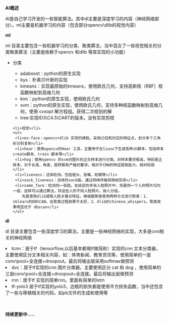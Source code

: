 
   <strong>AI概述</strong>
   <p> AI是自己学习开发的一些智能算法。其中dl主要是深度学习的内容（神经网络部分）。ml主要是机器学习的内容（包含部分opencv\dlib的视觉内容）
 
   </p>
   
   <p>
   <strong>ml</strong>
   <p> ml 目录主要包含一些机器学习的分类、聚类算法，当中混合了一些视觉相关的分类聚类算法（主要是依赖于opencv 和dlib 等库实现的小功能）
 
   <ul>
    <li>分类</li>
    <ul>
     <li>adaboost：python的原生实现</li>
     <li>bys：朴素贝叶斯的实现</li>
     <li>kmeans：实现最原始的kmeans，使用欧氏几何，支持高斯核（RBF）核函数映射到高维几何</li>
     <li>knn：python的原生实现，使用欧氏几何</li>
     <li>svm：python的原生实现，使用欧氏几何，支持多种核函数映射到高维几何，使用 cvxopt 解方程组。获得二次规划的解</li>
     <li>tree:实现ID3\C4.5\CART的版本。没有实现剪枝</li>
    </ul>
    
    <li>视觉</li>
    <ul>
     <li>ex-face：opencv+dlib 实现的换脸。采用凸包和对应的特征点，划分多个三角形分别复制</li>
     <li>hear：使用opencv的Hear 工具，主要用于在liunx下生成各种sh脚本，包括样本create脚本、train 脚本等</li>
     <li>hog：使用opencv 的svm对图片的正负样本进行分类。对样本要求极高，特别是正样本，对于长高，角度，旋转都有严格的要求。相对于CNN的特征提取能力，相对较弱</li>
     <li>liveness：活体检测。包括摇头、张嘴、眨眼等</li>
     <li>sock_liveness：活体的sock版。通过网络传输视频帧实现</li>
     <li>same_face：检测同一张脸。在给定的多张人脸照片中，将是同一个人的照片归为一组，这样可以通过算法，将这些人的不同人脸照片。按人分组。
     	先是使用dlib提取人脸关键点特征。再根据聚类使用两种方式进行聚类：1、sklearn的DBSCAN，在聚类过程效果不太好，2、dlib的chinese_whispers。聚类效果明显优于 dbscan</li>
    </ul>
    
   </ul> 
   </p>
   
    
   <strong>dl </strong>
   <p> dl 目录主要包含一些深度学习的算法，主要是一些神经网络的实现，大多是cnn相关的神经网络
 
   <li>tcnn：居于tf（tensorflow,以后基本都用tf做简称）实现的cnn 文本分类器，主要使用区分文本相关内容，如：体育新闻、教育资讯等，使用简单的一层conv\pool+全连接+droopout。最后将输出层采用softmax做预测 </li>
   <li>dvc：居于tf实现的cnn 图片分类器，主要使用区分 cat 和 dog ，使用简单的三层conv\pool+全连接+droopout+全连接。最后将输出层做预测 </li>
   <li>rnn：居于tf 实现的简单rnn。里面有简单的lstm</li>
   <li>tf-yolo3 居于tf实现的yolo3，边框的损失都是使用平方损失函数，当中还包含了一些与移植相关的代码，如pb文件的生成和使用等</li>
   <br/><br/>
   
  
   <strong>持续更新中.....</strong>
